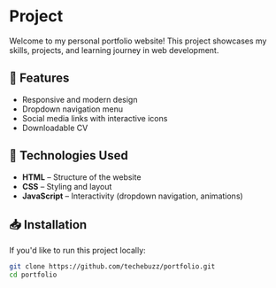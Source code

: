 # Project
Welcome to my personal portfolio website! This project showcases my skills, projects, and learning journey in web development.  

## 🚀 Features  
- Responsive and modern design  
- Dropdown navigation menu  
- Social media links with interactive icons  
- Downloadable CV  

## 🔧 Technologies Used  
- **HTML** – Structure of the website  
- **CSS** – Styling and layout  
- **JavaScript** – Interactivity (dropdown navigation, animations)  

## 📥 Installation  
If you'd like to run this project locally:  

```sh
git clone https://github.com/techebuzz/portfolio.git  
cd portfolio  
